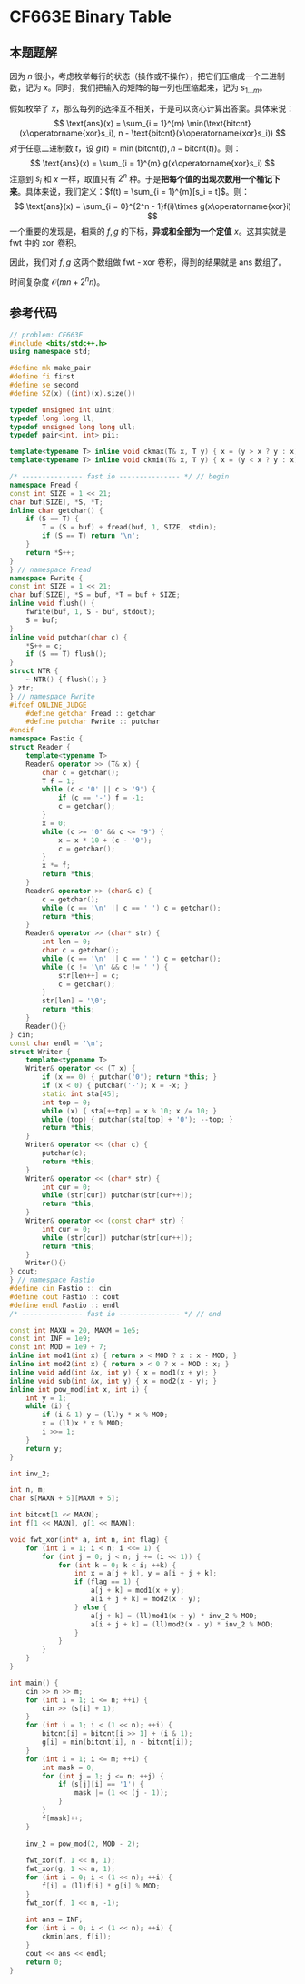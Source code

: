 # CF663E Binary Table

## 本题题解

因为 $n$ 很小，考虑枚举每行的状态（操作或不操作），把它们压缩成一个二进制数，记为 $x$。同时，我们把输入的矩阵的每一列也压缩起来，记为 $s_{1\dots m}$。

假如枚举了 $x$，那么每列的选择互不相关，于是可以贪心计算出答案。具体来说：
$$
\text{ans}(x) = \sum_{i = 1}^{m} \min(\text{bitcnt}(x\operatorname{xor}s_i), n - \text{bitcnt}(x\operatorname{xor}s_i))
$$
对于任意二进制数 $t$，设 $g(t) = \min(\text{bitcnt}(t), n - \text{bitcnt}(t))$。则：
$$
\text{ans}(x) = \sum_{i = 1}^{m} g(x\operatorname{xor}s_i)
$$
注意到 $s_i$ 和 $x$ 一样，取值只有 $2^n$ 种。于是**把每个值的出现次数用一个桶记下来**。具体来说，我们定义：$f(t) = \sum_{i = 1}^{m}[s_i = t]$。则：
$$
\text{ans}(x) = \sum_{i = 0}^{2^n - 1}f(i)\times g(x\operatorname{xor}i)
$$
一个重要的发现是，相乘的 $f, g$ 的下标，**异或和全部为一个定值** $x$。这其实就是 fwt 中的 $\operatorname{xor}$ 卷积。

因此，我们对 $f, g$ 这两个数组做 fwt - xor 卷积，得到的结果就是 $\text{ans}$ 数组了。

时间复杂度 $\mathcal{O}(mn + 2^nn)$。

## 参考代码

```cpp
// problem: CF663E
#include <bits/stdc++.h>
using namespace std;

#define mk make_pair
#define fi first
#define se second
#define SZ(x) ((int)(x).size())

typedef unsigned int uint;
typedef long long ll;
typedef unsigned long long ull;
typedef pair<int, int> pii;

template<typename T> inline void ckmax(T& x, T y) { x = (y > x ? y : x); }
template<typename T> inline void ckmin(T& x, T y) { x = (y < x ? y : x); }

/* --------------- fast io --------------- */ // begin
namespace Fread {
const int SIZE = 1 << 21;
char buf[SIZE], *S, *T;
inline char getchar() {
	if (S == T) {
		T = (S = buf) + fread(buf, 1, SIZE, stdin);
		if (S == T) return '\n';
	}
	return *S++;
}
} // namespace Fread
namespace Fwrite {
const int SIZE = 1 << 21;
char buf[SIZE], *S = buf, *T = buf + SIZE;
inline void flush() {
	fwrite(buf, 1, S - buf, stdout);
	S = buf;
}
inline void putchar(char c) {
	*S++ = c;
	if (S == T) flush();
}
struct NTR {
	~ NTR() { flush(); }
} ztr;
} // namespace Fwrite
#ifdef ONLINE_JUDGE
	#define getchar Fread :: getchar
	#define putchar Fwrite :: putchar
#endif
namespace Fastio {
struct Reader {
	template<typename T>
	Reader& operator >> (T& x) {
		char c = getchar();
		T f = 1;
		while (c < '0' || c > '9') {
			if (c == '-') f = -1;
			c = getchar();
		}
		x = 0;
		while (c >= '0' && c <= '9') {
			x = x * 10 + (c - '0');
			c = getchar();
		}
		x *= f;
		return *this;
	}
	Reader& operator >> (char& c) {
		c = getchar();
		while (c == '\n' || c == ' ') c = getchar();
		return *this;
	}
	Reader& operator >> (char* str) {
		int len = 0;
		char c = getchar();
		while (c == '\n' || c == ' ') c = getchar();
		while (c != '\n' && c != ' ') {
			str[len++] = c;
			c = getchar();
		}
		str[len] = '\0';
		return *this;
	}
	Reader(){}
} cin;
const char endl = '\n';
struct Writer {
	template<typename T>
	Writer& operator << (T x) {
		if (x == 0) { putchar('0'); return *this; }
		if (x < 0) { putchar('-'); x = -x; }
		static int sta[45];
		int top = 0;
		while (x) { sta[++top] = x % 10; x /= 10; }
		while (top) { putchar(sta[top] + '0'); --top; }
		return *this;
	}
	Writer& operator << (char c) {
		putchar(c);
		return *this;
	}
	Writer& operator << (char* str) {
		int cur = 0;
		while (str[cur]) putchar(str[cur++]);
		return *this;
	}
	Writer& operator << (const char* str) {
		int cur = 0;
		while (str[cur]) putchar(str[cur++]);
		return *this;
	}
	Writer(){}
} cout;
} // namespace Fastio
#define cin Fastio :: cin
#define cout Fastio :: cout
#define endl Fastio :: endl
/* --------------- fast io --------------- */ // end

const int MAXN = 20, MAXM = 1e5;
const int INF = 1e9;
const int MOD = 1e9 + 7;
inline int mod1(int x) { return x < MOD ? x : x - MOD; }
inline int mod2(int x) { return x < 0 ? x + MOD : x; }
inline void add(int &x, int y) { x = mod1(x + y); }
inline void sub(int &x, int y) { x = mod2(x - y); }
inline int pow_mod(int x, int i) {
	int y = 1;
	while (i) {
		if (i & 1) y = (ll)y * x % MOD;
		x = (ll)x * x % MOD;
		i >>= 1;
	}
	return y;
}

int inv_2;

int n, m;
char s[MAXN + 5][MAXM + 5];

int bitcnt[1 << MAXN];
int f[1 << MAXN], g[1 << MAXN];

void fwt_xor(int* a, int n, int flag) {
	for (int i = 1; i < n; i <<= 1) {
		for (int j = 0; j < n; j += (i << 1)) {
			for (int k = 0; k < i; ++k) {
				int x = a[j + k], y = a[i + j + k];
				if (flag == 1) {
					a[j + k] = mod1(x + y);
					a[i + j + k] = mod2(x - y);
				} else {
					a[j + k] = (ll)mod1(x + y) * inv_2 % MOD;
					a[i + j + k] = (ll)mod2(x - y) * inv_2 % MOD;
				}
			}
		}
	}
}

int main() {
	cin >> n >> m;
	for (int i = 1; i <= n; ++i) {
		cin >> (s[i] + 1);
	}
	for (int i = 1; i < (1 << n); ++i) {
		bitcnt[i] = bitcnt[i >> 1] + (i & 1);
		g[i] = min(bitcnt[i], n - bitcnt[i]);
	}
	for (int i = 1; i <= m; ++i) {
		int mask = 0;
		for (int j = 1; j <= n; ++j) {
			if (s[j][i] == '1') {
				mask |= (1 << (j - 1));
			}
		}
		f[mask]++;
	}
	
	inv_2 = pow_mod(2, MOD - 2);
	
	fwt_xor(f, 1 << n, 1);
	fwt_xor(g, 1 << n, 1);
	for (int i = 0; i < (1 << n); ++i) {
		f[i] = (ll)f[i] * g[i] % MOD;
	}
	fwt_xor(f, 1 << n, -1);
	
	int ans = INF;
	for (int i = 0; i < (1 << n); ++i) {
		ckmin(ans, f[i]);
	}
	cout << ans << endl;
	return 0;
}
```



